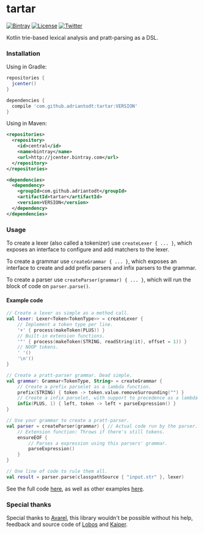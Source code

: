 # tartar

[![Bintray](https://img.shields.io/bintray/v/adriantodt/maven/tartar)](https://bintray.com/adriantodt/maven/tartar/_latestVersion)
[![License](https://img.shields.io/github/license/adriantodt/tartar?color=lightgrey)](https://github.com/adriantodt/tartar/tree/master/LICENSE)
[![Twitter](https://img.shields.io/twitter/url?style=social&url=https%3A%2F%2Fgithub.com%2Fadriantodt%2Ftartar)](https://twitter.com/intent/tweet?text=Wow:&url=https%3A%2F%2Fgithub.com%2Fadriantodt%2Ftartar)

Kotlin trie-based lexical analysis and pratt-parsing as a DSL.

### Installation

Using in Gradle:

```gradle
repositories {
  jcenter()
}

dependencies {
  compile 'com.github.adriantodt:tartar:VERSION'
}
```

Using in Maven:

```xml
<repositories>
  <repository>
    <id>central</id>
    <name>bintray</name>
    <url>http://jcenter.bintray.com</url>
  </repository>
</repositories>

<dependencies>
  <dependency>
    <groupId>com.github.adriantodt</groupId>
    <artifactId>tartar</artifactId>
    <version>VERSION</version>
  </dependency>
</dependencies>
```

### Usage

To create a lexer (also called a tokenizer) use `createLexer { ... }`, which exposes an interface to configure and add
matchers to the lexer.

To create a grammar use `createGrammar { ... }`, which exposes an interface to create and add prefix parsers and infix
parsers to the grammar.

To create a parser use `createParser(grammar) { ... }`, which will run the block of code on `parser.parse()`.

#### Example code

```kotlin
// Create a lexer as simple as a method call.
val lexer: Lexer<Token<TokenType>> = createLexer {
    // Implement a token type per line.
    '+' { process(makeToken(PLUS)) }
    // Built-in extension functions.
    '"' { process(makeToken(STRING, readString(it), offset = 1)) }
    // NOOP tokens.
    ' '()
    '\n'()
}

// Create a pratt-parser grammar. Dead simple.
val grammar: Grammar<TokenType, String> = createGrammar {
    // Create a prefix parselet as a lambda function.
    prefix(STRING) { token -> token.value.removeSurrounding("") }
    // Create a infix parselet, with support to precedence as a lambda function.
    infix(PLUS, 1) { left, token -> left + parseExpression() }
}

// Use your grammar to create a pratt-parser.
val parser = createParser(grammar) { // Actual code run by the parser. 
    // Extension function: Throws if there's still tokens.
    ensureEOF { 
        // Parses a expression using this parsers' grammar.
        parseExpression()
    }
}

// One line of code to rule them all.
val result = parser.parse(classpathSource { "input.str" }, lexer)
```

See the full code [here](https://github.com/adriantodt/tartar/blob/master/src/test/java/examples/StringJoiner.kt),
as well as other examples [here](https://github.com/adriantodt/tartar/tree/master/src/test/java/examples).

### Special thanks

Special thanks to [Avarel](https://github.com/Avarel), this library wouldn't be possible
without his help, feedback and source code of [Lobos](https://github.com/Avarel/Lobos)
and [Kaiper](https://github.com/Avarel/Kaiper).
